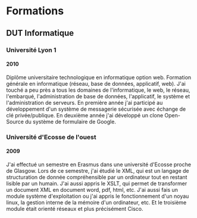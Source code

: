 # Formations

## DUT Informatique

### Université Lyon 1

#### 2010

Diplôme universitaire technologique en informatique option web. Formation générale en informatique (réseau, base de données, applicatif, web). J'ai touché a peu près a tous les domaines de l'informatique, le web, le réseau, l'embarqué, l'administration de base de données, l'applicatif, le système et l'administration de serveurs. En première année j'ai participé au développement d'un système de messagerie sécurisée avec échange de clé privée/publique. En deuxième année j'ai développé un clone Open-Source du système de formulaire de Google.

### Université d'Ecosse de l'ouest

#### 2009

J'ai effectué un semestre en Erasmus dans une université d'Ecosse proche de Glasgow. Lors de ce semestre, j'ai étudié le XML, qui est un langage de structuration de donnée compréhensible par un ordinateur tout en restant lisible par un humain. J'ai aussi appris le XSLT, qui permet de transformer un document XML en document word, pdf, html, etc. J'ai aussi fais un module système d'exploitation ou j'ai appris le fonctionnement d'un noyau linux, la gestion interne de la mémoire d'un ordinateur, etc. Et le troisième module était orienté réseaux et plus précisément Cisco.
